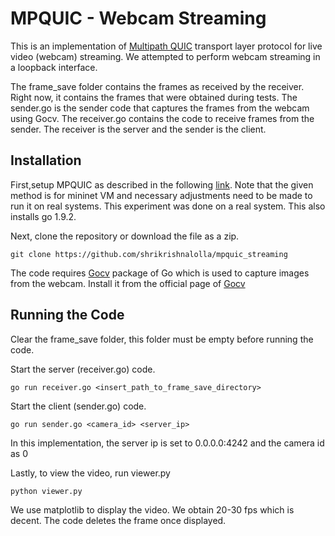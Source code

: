 # MPQUIC - Webcam Streaming

This is an implementation of [Multipath QUIC](https://github.com/qdeconinck/mp-quic/) transport layer protocol for live video (webcam) streaming. We attempted to perform webcam streaming in a loopback interface. 

The frame_save folder contains the frames as received by the receiver. Right now, it contains the frames that were obtained during tests. The sender.go is the sender code that captures the frames from the webcam using Gocv. The receiver.go contains the code to receive frames from the sender. The receiver is the server and the sender is the client.

## Installation

First,setup MPQUIC as described in the following [link](https://multipath-quic.org/2017/12/09/artifacts-available.html). Note that the given method is for mininet VM and necessary adjustments need to be made to run it on real systems. This experiment was done on a real system. This also installs go 1.9.2.

Next, clone the repository or download the file as a zip.
```
git clone https://github.com/shrikrishnalolla/mpquic_streaming
```
The code requires [Gocv](https://gocv.io/) package of Go which is used to capture images from the webcam. Install it from the official page of [Gocv](https://gocv.io/)

## Running the Code

Clear the frame_save folder, this folder must be empty before running the code. 

Start the server (receiver.go) code.

~~~
go run receiver.go <insert_path_to_frame_save_directory>
~~~

Start the client (sender.go) code.

~~~
go run sender.go <camera_id> <server_ip>
~~~

In this implementation, the server ip is set to 0.0.0.0:4242 and the camera id as 0

Lastly, to view the video, run viewer.py

~~~
python viewer.py
~~~

We use matplotlib to display the video. We obtain 20-30 fps which is decent. The code deletes the frame once displayed.
